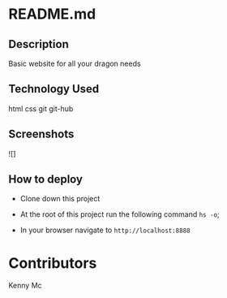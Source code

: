 # README.md

## Description
Basic website for all your dragon needs

## Technology Used
html css git git-hub

## Screenshots
![]


## How to deploy
* Clone down this project

* At the root of this project run the following command `hs -o`;

* In your browser navigate to `http://localhost:8888`

# Contributors
Kenny Mc
